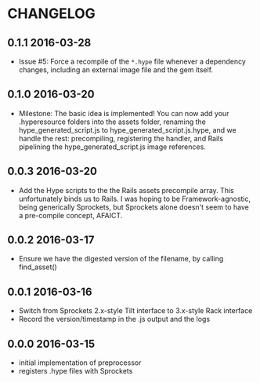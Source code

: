 # CHANGELOG


## 0.1.1  2016-03-28
* Issue #5: Force a recompile of the `*.hype` file whenever a dependency changes,
  including an external image file and the gem itself.


## 0.1.0  2016-03-20
* Milestone: The basic idea is implemented!
  You can now add your .hyperesource folders into the assets folder,
  renaming the hype_generated_script.js to hype_generated_script.js.hype,
  and we handle the rest: precompiling, registering the handler, and
  Rails pipelining the hype_generated_script.js image references.


## 0.0.3  2016-03-20
* Add the Hype scripts to the the Rails assets precompile array.
  This unfortunately binds us to Rails.   I was hoping to be
  Framework-agnostic, being generically Sprockets, but Sprockets
  alone doesn't seem to have a pre-compile concept, AFAICT.


## 0.0.2  2016-03-17
* Ensure we have the digested version of the filename, by calling find_asset()


## 0.0.1  2016-03-16
* Switch from Sprockets 2.x-style Tilt interface to 3.x-style Rack interface
* Record the version/timestamp in the .js output and the logs


## 0.0.0  2016-03-15
* initial implementation of preprocessor
* registers .hype files with Sprockets
